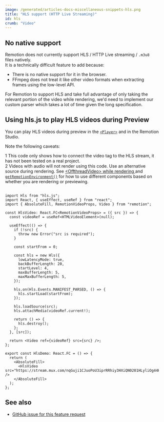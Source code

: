 ```yaml
---
image: /generated/articles-docs-miscellaneous-snippets-hls.png
title: "HLS support (HTTP Live Streaming)"
id: hls
crumb: "Video"
---
```


## No native support

Remotion does not currently support HLS / HTTP Live streaming / `.m3u8` files natively.  
It is a technically difficult feature to add because:

- There is no native support for it in the browser.
- FFmpeg does not treat it like other video formats when extracting frames using the low-level API.

For Remotion to support HLS and take full advantage of only taking the relevant portion of the video while rendering, we'd need to implement our custom parser which takes a lot of time given the long specification.

## Using hls.js to play HLS videos during Preview

You can play HLS videos during preview in the [`<Player>`](/docs/player) and in the Remotion Studio.

Note the following caveats:

<Step>1</Step> This code only shows how to connect the video tag to the HLS stream, it has not been tested on a real project. <br/>
<Step>2</Step> Videos with audio will not render using this code. Use an alternative source during rendering. See <a href="/docs/miscellaneous/snippets/offthread-video-while-rendering">&lt;OffthreadVideo&gt; while rendering
</a> and <a href="/docs/get-remotion-environment"><code>getRemotionEnvironment()</code></a> for how to use different components based on whether you are rendering or previewing.<br/><br/>

```tsx twoslash title="HlsDemo.tsx"
import Hls from "hls.js";
import React, { useEffect, useRef } from "react";
import { AbsoluteFill, RemotionVideoProps, Video } from "remotion";

const HlsVideo: React.FC<RemotionVideoProps> = ({ src }) => {
  const videoRef = useRef<HTMLVideoElement>(null);

  useEffect(() => {
    if (!src) {
      throw new Error("src is required");
    }

    const startFrom = 0;

    const hls = new Hls({
      lowLatencyMode: true,
      backBufferLength: 20,
      startLevel: 4,
      maxBufferLength: 5,
      maxMaxBufferLength: 5,
    });

    hls.on(Hls.Events.MANIFEST_PARSED, () => {
      hls.startLoad(startFrom);
    });

    hls.loadSource(src);
    hls.attachMedia(videoRef.current!);

    return () => {
      hls.destroy();
    };
  }, [src]);

  return <Video ref={videoRef} src={src} />;
};

export const HlsDemo: React.FC = () => {
  return (
    <AbsoluteFill>
      <HlsVideo src="https://stream.mux.com/nqGuji1CJuoPoU3iprRRhiy3HXiQN0201HLyliOg44HOU.m3u8" />
    </AbsoluteFill>
  );
};
```

## See also

- [GitHub issue for this feature request](https://github.com/remotion-dev/remotion/issues/2930)
